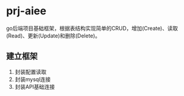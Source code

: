 # prj-aiee
go后端项目基础框架，根据表结构实现简单的CRUD，增加(Create)、读取(Read)、更新(Update)和删除(Delete)。

## 建立框架
1. 封装配置读取
2. 封装mysql连接
3. 封装API基础连接